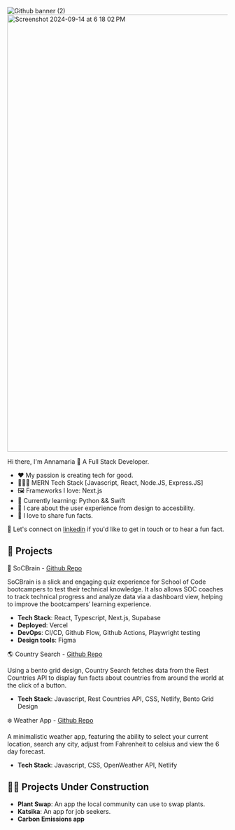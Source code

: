 
![Github banner (2)](https://github.com/annamariakou/annamariakou/assets/110191105/3c70e020-d8a2-4928-b55e-de45ca2c985b)
<img width="997" alt="Screenshot 2024-09-14 at 6 18 02 PM" src="https://github.com/user-attachments/assets/690a8276-c9af-48b8-b148-4635b59797f9">


Hi there, I'm Annamaria 👋 A Full Stack Developer. 

- ❤️ My passion is creating tech for good. 
- 👩🏻‍💻 MERN Tech Stack [Javascript, React, Node.JS, Express.JS]
- 🖼️ Frameworks I love: Next.js 
- 📝 Currently learning: Python && Swift
- 🎨 I care about the user experience from design to accesbility.
- 🐧 I love to share fun facts.

📲 Let's connect on [linkedin](https://www.linkedin.com/in/annamariakou/) if you'd like to get in touch or to hear a fun fact. 

## 🚀 Projects 

🧠 SoCBrain - [Github Repo](https://github.com/SchoolOfCode/bc16-final-projects-team_algorhythm)

SoCBrain is a slick and engaging quiz experience for School of Code bootcampers to test their technical knowledge. It also allows SOC coaches to track technical progress and analyze data via a dashboard view, helping to improve the bootcampers’ learning experience.

- **Tech Stack**: React, Typescript, Next.js, Supabase
- **Deployed**: Vercel
- **DevOps**: CI/CD, Github Flow, Github Actions, Playwright testing
- **Design tools**: Figma

🌎 Country Search - [Github Repo](https://github.com/annamariakou/country-search-annamariakou)

Using a bento grid design, Country Search fetches data from the Rest Countries API to display fun facts about countries from around the world at the click of a button. 

- **Tech Stack**: Javascript, Rest Countries API, CSS, Netlify, Bento Grid Design 

❄️ Weather App - [Github Repo](https://github.com/annamariakou/weather-app-)

A minimalistic weather app, featuring the ability to select your current location, search any city, adjust from Fahrenheit to celsius and view the 6 day forecast. 

- **Tech Stack**: Javascript, CSS, OpenWeather API, Netlify

## 👩‍🍳 Projects Under Construction

- **Plant Swap**: An app the local community can use to swap plants.
- **Katsika**: An app for job seekers. 
- **Carbon Emissions app**

<!--
**annamariakou/annamariakou** is a ✨ _special_ ✨ repository because its!
 `README.md` (this file) appears on your GitHub profile.

Here are some ideas to get you started:

- 🔭 I’m currently working on ...
- 🌱 I’m currently learning ...
- 👯 I’m looking to collaborate on ...
- 🤔 I’m looking for help with ...
- 💬 Ask me about ...
- 📫 How to reach me: ...
- 😄 Pronouns: ...
- ⚡ Fun fact: ...
-->
